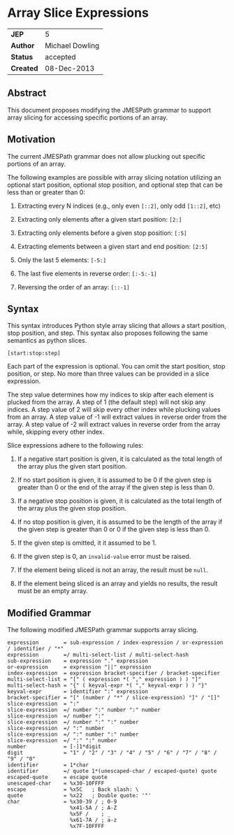 # Array Slice Expressions

|||
|---|---
| **JEP**    | 5
| **Author** | Michael Dowling
| **Status** | accepted
| **Created**| 08-Dec-2013

## Abstract

This document proposes modifying the JMESPath grammar to support array slicing
for accessing specific portions of an array.

## Motivation

The current JMESPath grammar does not allow plucking out specific portions of
an array.

The following examples are possible with array slicing notation utilizing an
optional start position, optional stop position, and optional step that can be
less than or greater than 0:


1. Extracting every N indices (e.g., only even `[::2]`, only odd `[1::2]`,
etc)


2. Extracting only elements after a given start position: `[2:]`


3. Extracting only elements before a given stop position: `[:5]`


4. Extracting elements between a given start and end position: `[2:5]`


5. Only the last 5 elements: `[-5:]`


6. The last five elements in reverse order: `[:-5:-1]`


7. Reversing the order of an array: `[::-1]`

## Syntax

This syntax introduces Python style array slicing that allows a start position,
stop position, and step.  This syntax also proposes following the same
semantics as python slices.

```
[start:stop:step]
```

Each part of the expression is optional. You can omit the start position, stop
position, or step. No more than three values can be provided in a slice
expression.

The step value determines how my indices to skip after each element is plucked
from the array. A step of 1 (the default step) will not skip any indices. A
step value of 2 will skip every other index while plucking values from an
array. A step value of -1 will extract values in reverse order from the array.
A step value of -2 will extract values in reverse order from the array while,
skipping every other index.

Slice expressions adhere to the following rules:


1. If a negative start position is given, it is calculated as the total length
of the array plus the given start position.


2. If no start position is given, it is assumed to be 0 if the given step is
greater than 0 or the end of the array if the given step is less than 0.


3. If a negative stop position is given, it is calculated as the total length
of the array plus the given stop position.


4. If no stop position is given, it is assumed to be the length of the array if
the given step is greater than 0 or 0 if the given step is less than 0.


5. If the given step is omitted, it it assumed to be 1.


6. If the given step is 0, an `invalid-value` error must be raised.


7. If the element being sliced is not an array, the result must be `null`.


8. If the element being sliced is an array and yields no results, the result
must be an empty array.

## Modified Grammar

The following modified JMESPath grammar supports array slicing.

```
expression        = sub-expression / index-expression / or-expression / identifier / "*"
expression        =/ multi-select-list / multi-select-hash
sub-expression    = expression "." expression
or-expression     = expression "||" expression
index-expression  = expression bracket-specifier / bracket-specifier
multi-select-list = "[" ( expression *( "," expression ) ) "]"
multi-select-hash = "{" ( keyval-expr *( "," keyval-expr ) ) "}"
keyval-expr       = identifier ":" expression
bracket-specifier = "[" (number / "*" / slice-expression) "]" / "[]"
slice-expression  = ":"
slice-expression  =/ number ":" number ":" number
slice-expression  =/ number ":"
slice-expression  =/ number ":" ":" number
slice-expression  =/ ":" number
slice-expression  =/ ":" number ":" number
slice-expression  =/ ":" ":" number
number            = [-]1*digit
digit             = "1" / "2" / "3" / "4" / "5" / "6" / "7" / "8" / "9" / "0"
identifier        = 1*char
identifier        =/ quote 1*(unescaped-char / escaped-quote) quote
escaped-quote     = escape quote
unescaped-char    = %x30-10FFFF
escape            = %x5C   ; Back slash: \
quote             = %x22   ; Double quote: '"'
char              = %x30-39 / ; 0-9
                    %x41-5A / ; A-Z
                    %x5F /    ; _
                    %x61-7A / ; a-z
                    %x7F-10FFFF
```
